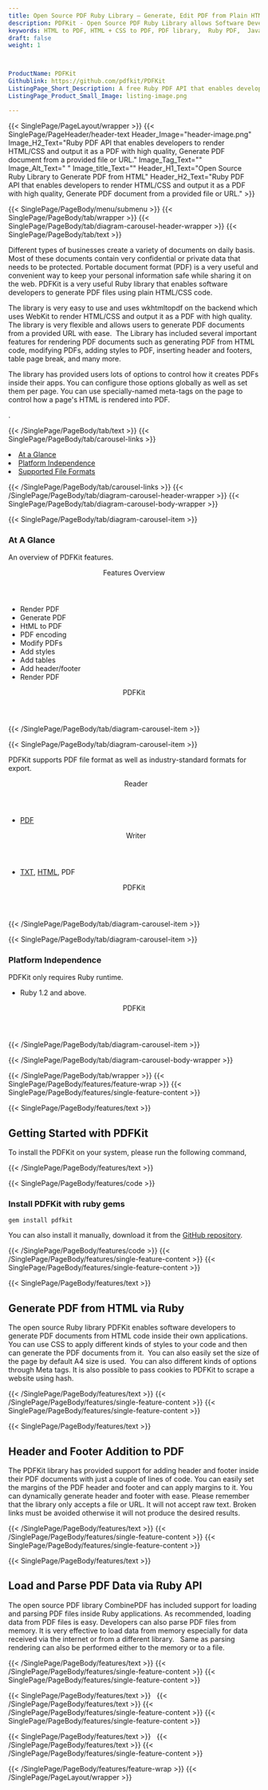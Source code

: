 ```yaml
---
title: Open Source PDF Ruby Library – Generate, Edit PDF from Plain HTML & CSS
description: PDFKit - Open Source PDF Ruby Library allows Software Developers to Generate PDF Documents using Plain HTML & CSS. Create PDF files from a provided URL & save to disk.
keywords: HTML to PDF, HTML + CSS to PDF, PDF library,  Ruby PDF,  Java  PDF Library, Open Source PDF Library, Ruby PDF programming, Ruby PDF APIs, Ruby PDF library, create  PDF Documents, insert images to PDF, add list to PDF files, Extract Text from PDF, Split PDF to many, fill a PDF form, Extract data from PDF forms, Print a PDF file, PDF to PNG conversion, convert PDF to JPEG, Digitally sign PDF files
draft: false
weight: 1



ProductName: PDFKit
Githublink: https://github.com/pdfkit/PDFKit
ListingPage_Short_Description: A free Ruby PDF API that enables developers to render HTML/CSS and output it as a PDF with high quality.
ListingPage_Product_Small_Image: listing-image.png 

---
```


{{< SinglePage/PageLayout/wrapper >}}
{{< SinglePage/PageHeader/header-text
Header_Image="header-image.png"
Image_H2_Text="Ruby PDF API that enables developers to render HTML/CSS and output it as a PDF with high quality, Generate PDF document from a provided file or URL."
Image_Tag_Text=""
Image_Alt_Text=" "
Image_title_Text=""
Header_H1_Text="Open Source Ruby Library to Generate PDF from HTML"
Header_H2_Text="Ruby PDF API that enables developers to render HTML/CSS and output it as a PDF with high quality, Generate PDF document from a provided file or URL." >}}

{{< SinglePage/PageBody/menu/submenu >}}
{{< SinglePage/PageBody/tab/wrapper >}}
{{< SinglePage/PageBody/tab/diagram-carousel-header-wrapper >}}
{{< SinglePage/PageBody/tab/text >}}



<p>Different types of businesses create a variety of documents on daily basis. Most of these documents contain very confidential or private data that needs to be protected. Portable document format (PDF) is a very useful and convenient way to keep your personal information safe while sharing it on the web. PDFKit is a very useful Ruby library that enables software developers to generate PDF files using plain HTML/CSS code.</p>
<p>The library is very easy to use and uses wkhtmltopdf on the backend which uses WebKit to render HTML/CSS and output it as a PDF with high quality. The library is very flexible and allows users to generate PDF documents from a provided URL with ease.  The Library has included several important features for rendering PDF documents such as generating PDF from HTML code, modifying PDFs, adding styles to PDF, inserting header and footers, table page break, and many more.</p>
<p>The library has provided users lots of options to control how it creates PDFs inside their apps. You can configure those options globally as well as set them per page. You can use specially-named meta-tags on the page to control how a page's HTML is rendered into PDF.</p>
<p>.</p>

{{< /SinglePage/PageBody/tab/text >}}
{{< SinglePage/PageBody/tab/carousel-links >}}

<li data-target="#diagramcarousel" data-slide-to="0"><a href="#">At a Glance</a></li>
<li data-target="#diagramcarousel" data-slide-to="2"><a href="#">Platform Independence</a></li>
<li data-target="#diagramcarousel" data-slide-to="1"><a class="activetab" href="#">Supported File Formats</a></li>


{{< /SinglePage/PageBody/tab/carousel-links >}}
{{< /SinglePage/PageBody/tab/diagram-carousel-header-wrapper >}}
{{< SinglePage/PageBody/tab/diagram-carousel-body-wrapper >}}

{{< SinglePage/PageBody/tab/diagram-carousel-item >}}
<h3>At A Glance</h3>
<p>An overview of PDFKit features.</p>
<div class="diagram1 d1-poi">
<div class="d1-row">
<div class="d1-col d1-right"><header>Features Overview</header>
<ul>
<li>Render PDF</li>
<li>Generate PDF</li>
<li>HtML to PDF</li>
<li>PDF encoding</li>
<li>Modify PDFs</li>
<li>Add styles</li>
<li>Add tables</li>
<li>Add header/footer</li>
<li>Render PDF</li>
</ul>
</div>
</div>
<div class="d1-logo" style="border: none;"><!--<img src='listing-image.png' alt="Compression APIs for .NET" />--><header>PDFKit</header><footer><small></small></footer></div>
<!--/logo--></div>
<!--/diagram1-->
{{< /SinglePage/PageBody/tab/diagram-carousel-item >}}

{{< SinglePage/PageBody/tab/diagram-carousel-item >}}
<p>PDFKit supports PDF file format as well as industry-standard formats for export.</p>
<div class="diagram1 d2  d1-poi">
<div class="d1-row">
<div class="d1-col d1-left"><header><i class="fa fa-arrows-v "> </i> Reader</header>
<ul>
<li><a href="https://wiki.fileformat.com/view/pdf/">PDF</a></li>
</ul>
</div>
<!--/left-->
<div class="d1-col d1-right"><header><i class="fa  fa-long-arrow-down"> </i> Writer</header>
<ul>
<li><a href="https://wiki.fileformat.com/word-processing/txt/">TXT</a>, <a href="https://wiki.fileformat.com/web/html/">HTML</a>, PDF</li>
</ul>
</div>
<!--/right--></div>
<!--/row-->
<div class="d1-logo" style="border: none;"><!--<img src='listing-image.png' alt="Compression APIs for .NET" />--><header>PDFKit</header><footer><small></small></footer></div>
<!--/logo--></div>
<!--/diagram2-->
{{< /SinglePage/PageBody/tab/diagram-carousel-item >}}

{{< SinglePage/PageBody/tab/diagram-carousel-item >}}
<h3>Platform Independence</h3>
<p>PDFKit only requires Ruby runtime.</p>
<div class="diagram1 d1-poi">
<div class="d1-row">
<div class="d1-col d1-right"><!--<header><i class="fa fa-cubes">` </i></header-->
<ul>
<li>Ruby 1.2 and above.</li>
</ul>
</div>
<!--/left
<div class="d1-col d1-right">&nbsp;</div> --> <!--/right--></div>
<!--/row-->
<div class="d1-logo" style="border: none;"><!--<img src='listing-image.png' alt="Compression APIs for .NET" />--><header>PDFKit</header><footer><small></small></footer></div>
<!--/logo--></div>
<!--/diagram2 -->
{{< /SinglePage/PageBody/tab/diagram-carousel-item >}}

{{< /SinglePage/PageBody/tab/diagram-carousel-body-wrapper >}}

{{< /SinglePage/PageBody/tab/wrapper >}}
{{< SinglePage/PageBody/features/feature-wrap >}}
{{< SinglePage/PageBody/features/single-feature-content >}}

{{< SinglePage/PageBody/features/text >}}
<h2 class="h2title">Getting Started with PDFKit</h2>
<p>To install the PDFKit on your system, please run the following command, </p>
{{< /SinglePage/PageBody/features/text >}}

{{< SinglePage/PageBody/features/code >}}
<h3>Install PDFKit with ruby gems</h3>
<pre><code class="html">gem install pdfkit</code></pre>

<p>You can also install it manually, download it from the <a href="https://github.com/pdfkit/pdfkit/archive/master.zip">GitHub repository</a>.</p>

{{< /SinglePage/PageBody/features/code >}}
{{< /SinglePage/PageBody/features/single-feature-content >}}
{{< SinglePage/PageBody/features/single-feature-content >}}

{{< SinglePage/PageBody/features/text >}}
<h2 class="h2title">Generate PDF from HTML via Ruby</h2>
<p>The open source Ruby library PDFKit enables software developers to generate PDF documents from HTML code inside their own applications. You can use CSS to apply different kinds of styles to your code and then can generate the PDF documents from it.  You can also easily set the size of the page by default A4 size is used.  You can also different kinds of options through Meta tags. It is also possible to pass cookies to PDFKit to scrape a website using hash.</p>

{{< /SinglePage/PageBody/features/text >}}
{{< /SinglePage/PageBody/features/single-feature-content >}}
{{< SinglePage/PageBody/features/single-feature-content >}}

{{< SinglePage/PageBody/features/text >}}
<h2 class="h2title">Header and Footer Addition to PDF</h2>
<p>The PDFKit library has provided support for adding header and footer inside their PDF documents with just a couple of lines of code. You can easily set the margins of the PDF header and footer and can apply margins to it. You can dynamically generate header and footer with ease. Please remember that the library only accepts a file or URL. It will not accept raw text. Broken links must be avoided otherwise it will not produce the desired results.</p>

{{< /SinglePage/PageBody/features/text >}}
{{< /SinglePage/PageBody/features/single-feature-content >}}
{{< SinglePage/PageBody/features/single-feature-content >}}

{{< SinglePage/PageBody/features/text >}}
<h2 class="h2title">Load and Parse PDF Data via Ruby API</h2>
<p>The open source PDF library CombinePDF has included support for loading and parsing PDF files inside Ruby applications. As recommended, loading data from PDF files is easy. Developers can also parse PDF files from memory. It is very effective to load data from memory especially for data received via the internet or from a different library.   Same as parsing rendering can also be performed either to the memory or to a file.</p>

{{< /SinglePage/PageBody/features/text >}}
{{< /SinglePage/PageBody/features/single-feature-content >}}
{{< SinglePage/PageBody/features/single-feature-content >}}

{{< SinglePage/PageBody/features/text >}}
 
{{< /SinglePage/PageBody/features/text >}}
{{< /SinglePage/PageBody/features/single-feature-content >}}
{{< SinglePage/PageBody/features/single-feature-content >}}

{{< SinglePage/PageBody/features/text >}}
 
{{< /SinglePage/PageBody/features/text >}}
{{< /SinglePage/PageBody/features/single-feature-content >}}

{{< /SinglePage/PageBody/features/feature-wrap >}}
{{< /SinglePage/PageLayout/wrapper >}}